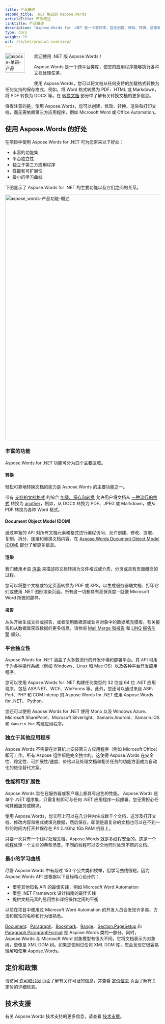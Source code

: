 ```yaml
---
title: 产品概述
second_title: .NET 格式的 Aspose.Words
articleTitle: 产品概述
linktitle: 产品概述
description: "Aspose.Words for .NET 是一个软件库，旨在创建、修改、转换、渲染和打印文档，而无需依赖任何其他软件。"
type: docs
weight: 15
url: /zh/net/product-overview/
---
```


<img src="/words/net/product-overview/product-overview_1" alt="aspose-单词-产品" align="left" style="width:64px; margin: 0 30px 30px 0"/>

欢迎使用 .NET 版 Aspose.Words！

Aspose.Words 是一个跨平台类库，使您的应用程序能够执行各种文档处理任务。

使用 Aspose.Words，您可以将文档从任何支持的加载格式转换为任何支持的保存格式，例如，将 Word 格式转换为 PDF、HTML 或 Markdown，将 PDF 转换为 DOCX 等。在 [转换文档](/words/zh/net/convert-a-document/) 部分中了解有关转换文档的更多信息。

值得注意的是，使用 Aspose.Words，您可以创建、修改、转换、渲染和打印文档，而无需依赖第三方应用程序，例如 Microsoft Word 或 Office Automation。

## 使用 Aspose.Words 的好处

在项目中使用 Aspose.Words for .NET 可为您带来以下好处：

- 丰富的功能集
- 平台独立性
- 独立于第三方应用程序
- 性能和可扩展性
- 最小的学习曲线

下图显示了 Aspose.Words for .NET 的主要功能以及它们之间的关系。

<img src="/words/net/product-overview/aspose-words-product-features-overview.png" alt="aspose_words-产品功能-概述" style="width:800px"/>

### 丰富的功能

Aspose.Words for .NET 功能可分为四个主要区域。

#### 转换

轻松可靠地转换文档的能力是 Aspose.Words 的主要功能之一。

带有 [支持的文档格式](/words/zh/net/supported-document-formats/) 的综合 [加载、保存和转换](/words/zh/net/loading-saving-and-converting/) 允许用户将文档从 [一种流行的格式](https://reference.aspose.com/words/net/aspose.words/loadformat/) 转换为 [another](https://reference.aspose.com/words/net/aspose.words/saveformat/)，例如，从 DOCX 转换为 PDF、JPEG 或 Markdown，或从 PDF 转换为各种 Word 格式。

#### Document Object Model (DOM)

通过丰富的 API 对所有文档元素和格式进行编程访问，允许创建、修改、提取、复制、拆分、连接和替换文档内容。在 [Aspose.Words Document Object Model (DOM)](/words/zh/net/aspose-words-document-object-model/) 部分了解更多信息。

#### 渲染

我们使用术语 [渲染](/words/zh/net/rendering/) 来描述将文档转换为文件格式或介质、分页或具有页面概念的过程。

您可以将整个文档或特定页面转换为 PDF 或 XPS，以生成服务器端文档、打印它们或使用 .NET 图形渲染页面。所有这一切都具有高保真度--就像 Microsoft Word 所做的那样。

#### 报告

从头开始生成文档或报告，或者使用数据源或业务对象中的数据填充模板。有关报告和从数据库获取数据的更多信息，请参阅 [Mail Merge 和报告](/words/net/mail-merge-and-reporting/) 和 [LINQ 报告引擎](/words/net/linq-reporting-engine/) 部分。

### 平台独立性

Aspose.Words for .NET 涵盖了大多数流行的开发环境和部署平台。其 API 可用于为各种操作系统（例如 Windows、Linux 和 Mac OS）以及各种平台开发应用程序。

您可以使用 Aspose.Words for .NET 构建任何类型的 32 位或 64 位 .NET 应用程序，包括 ASP.NET、WCF、WinForms 等。此外，您还可以通过来自 ASP、Perl、PHP 和 COM Interop 的 Aspose.Words for .NET 使用 Aspose.Words for .NET。 Python。

您还可以使用 Aspose.Words for .NET 使用 Mono 以及 Windows Azure、Microsoft SharePoint、Microsoft Silverlight、Xamarin.Android、Xamarin.iOS 和 `Xamarin.Mac` 构建应用程序。

### 独立于其他应用程序

Aspose.Words 不需要在计算机上安装第三方应用程序（例如 Microsoft Office）即可工作。所有 Aspose 组件都是完全独立的。这使得 Aspose.Words 在安全性、稳定性、可扩展性/速度、价格以及处理文档和相关任务的功能方面成为自动化的绝佳替代方案。

### 性能和可扩展性

Aspose.Words 旨在在服务器或客户端上都具有出色的性能。 Aspose.Words 是单个 .NET 程序集，只需复制即可与任何 .NET 应用程序一起部署。您无需担心任何其他服务或模块。

使用 Aspose.Words，您实际上可以在几分钟内生成数千个文档，这涉及打开文档、修改内容和格式或填充数据，然后保存。即使是最复杂的文档也可以在不到一秒的时间内打开并保存在 P4 2.4Ghz 1Gb RAM 机器上。

只要一次只有一个线程处理文档，Aspose.Words 就是多线程安全的。这是一个线程处理一个文档的典型场景。不同的线程可以安全地同时处理不同的文档。

### 最小的学习曲线

尽管 Aspose.Words 中有超过 150 个公共类和枚举，但学习曲线很短，因为 Aspose.Words API 是根据以下目标精心设计的：

- 借鉴其他知名 API 的最佳实践，例如 Microsoft Word Automation
- 借鉴 .NET Framework 设计指南的最佳实践
- 提供文档元素的易用性和详细操作之间的平衡

以前在项目中使用过 Microsoft Word Automation 的开发人员会发现许多类、方法和属性的名称和行为很熟悉。

[Document](https://reference.aspose.com/words/net/aspose.words/document/)、[Paragraph](https://reference.aspose.com/words/net/aspose.words/paragraph/)、[Bookmark](https://reference.aspose.com/words/net/aspose.words/bookmark/)、[Range](https://reference.aspose.com/words/net/aspose.words/range/)、[Section.PageSetup](https://reference.aspose.com/words/net/aspose.words/section/pagesetup/) 和 [Paragraph.ParagraphFormat](https://reference.aspose.com/words/net/aspose.words/paragraphformat/) 是 Aspose.Words 类的一部分。同时，Aspose.Words 与 Microsoft Word 对象模型有很大不同，它将文档表示为对象树，更像是 XML DOM 树。如果您使用过任何 XML DOM 库，您会发现它很容易理解和使用 Aspose.Words。

## 定价和政策

请访问 [许可和订阅](/words/zh/net/licensing/) 页面了解有关许可证的信息，并查看 [定价信息](https://purchase.aspose.com/pricing/words/family/) 页面了解有关定价的详细信息。

## 技术支援

有关 Aspose.Words 技术支持的更多信息，请查看 [技术支援](/words/zh/net/technical-support/)。

